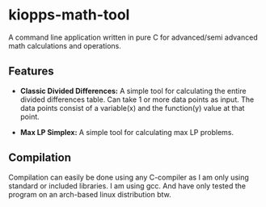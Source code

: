 # kiopps-math-tool
A command line application written in pure C for advanced/semi advanced math calculations and operations. 

## Features
- **Classic Divided Differences:** A simple tool for calculating the entire divided differences table. Can take 1 or more data points as input. The data points consist of a variable(x) and the function(y) value at that point.

- **Max LP Simplex:** A simple tool for calculating max LP problems. 

## Compilation
Compilation can easily be done using any C-compiler as I am only using standard or included libraries. I am using gcc. And have only tested the program on an arch-based linux distribution btw.
